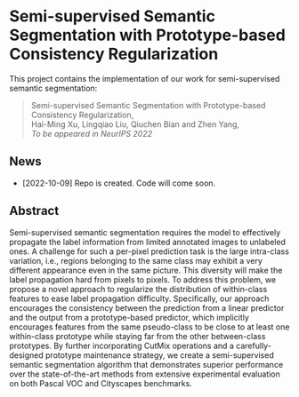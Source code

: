 # Semi-supervised Semantic Segmentation with Prototype-based Consistency Regularization

This project contains the implementation of our work for semi-supervised semantic segmentation:
    
> Semi-supervised Semantic Segmentation with Prototype-based Consistency Regularization,   
> Hai-Ming Xu, Lingqiao Liu, Qiuchen Bian and Zhen Yang,   
> *To be appeared in NeurIPS 2022*

## News
* [2022-10-09] Repo is created. Code will come soon.

## Abstract

Semi-supervised semantic segmentation requires the model to effectively propagate the label information from limited annotated images to unlabeled ones. A challenge for such a per-pixel prediction task is the large intra-class variation, i.e., regions belonging to the same class may exhibit a very different appearance even in the same picture. This diversity will make the label propagation hard from pixels to pixels. To address this problem, we propose a novel approach to regularize the distribution of within-class features to ease label propagation difficulty. Specifically, our approach encourages the consistency between the prediction from a linear predictor and the output from a prototype-based predictor, which implicitly encourages features from the same pseudo-class to be close to at least one within-class prototype while staying far from the other between-class prototypes. By further incorporating CutMix operations and a carefully-designed prototype maintenance strategy, we create a semi-supervised semantic segmentation algorithm that demonstrates superior performance over the state-of-the-art methods from extensive experimental evaluation on both Pascal VOC and Cityscapes benchmarks.
